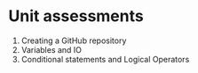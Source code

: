 # Unit assessments 
1. Creating a GitHub repository
2. Variables and IO
3. Conditional statements and Logical Operators
